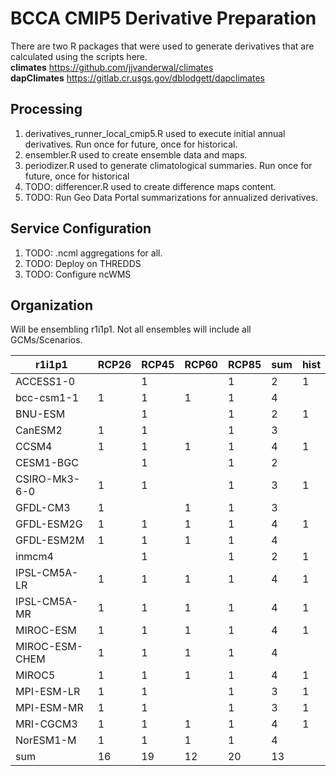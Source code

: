BCCA CMIP5 Derivative Preparation
=================================

There are two R packages that were used to generate derivatives that are calculated using the scripts here.  
**climates** https://github.com/jjvanderwal/climates  
**dapClimates** https://gitlab.cr.usgs.gov/dblodgett/dapclimates

Processing 
----------
1. derivatives_runner_local_cmip5.R used to execute initial annual derivatives. Run once for future, once for historical.
2. ensembler.R used to create ensemble data and maps.
3. periodizer.R used to generate climatological summaries. Run once for future, once for historical
4. TODO: differencer.R used to create difference maps content.
5. TODO: Run Geo Data Portal summarizations for annualized derivatives.

Service Configuration
---------------------
1. TODO: .ncml aggregations for all.
2. TODO: Deploy on THREDDS
3. TODO: Configure ncWMS

Organization
------------
Will be ensembling r1i1p1. Not all ensembles will include all GCMs/Scenarios.

| r1i1p1 | RCP26 | RCP45 | RCP60 | RCP85 | sum | hist |
| ----- | ----- | ----- | ----- | ----- | ----- | ----- |
| ACCESS1-0 |  | 1 |  | 1 | 2 | 1 |
| bcc-csm1-1 | 1 | 1 | 1 | 1 | 4 |  |
| BNU-ESM |  | 1 |  | 1 | 2 | 1 |
| CanESM2 | 1 | 1 |  | 1 | 3 |  |
| CCSM4 | 1 | 1 | 1 | 1 | 4 | 1 |
| CESM1-BGC |  | 1 |  | 1 | 2 |  |
| CSIRO-Mk3-6-0 | 1 | 1 |  | 1 | 3 | 1 |
| GFDL-CM3 | 1 |  | 1 | 1 | 3 |  |
| GFDL-ESM2G | 1 | 1 | 1 | 1 | 4 | 1 |
| GFDL-ESM2M | 1 | 1 | 1 | 1 | 4 |  |
| inmcm4 |  | 1 |  | 1 | 2 | 1 |
| IPSL-CM5A-LR | 1 | 1 | 1 | 1 | 4 | 1 |
| IPSL-CM5A-MR | 1 | 1 | 1 | 1 | 4 | 1 |
| MIROC-ESM | 1 | 1 | 1 | 1 | 4 | 1 |
| MIROC-ESM-CHEM | 1 | 1 | 1 | 1 | 4 |  |
| MIROC5 | 1 | 1 | 1 | 1 | 4 | 1 |
| MPI-ESM-LR | 1 | 1 |  | 1 | 3 | 1 |
| MPI-ESM-MR | 1 | 1 |  | 1 | 3 | 1 |
| MRI-CGCM3 | 1 | 1 | 1 | 1 | 4 | 1 |
| NorESM1-M | 1 | 1 | 1 | 1 | 4 |  |
| sum | 16 | 19 | 12 | 20 | 13 |